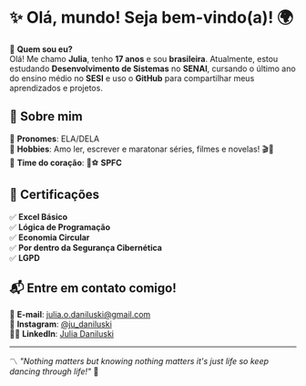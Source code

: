 # ✨ Olá, mundo! Seja bem-vindo(a)! 🌍  

🚀 **Quem sou eu?**  
Olá! Me chamo **Julia**, tenho **17 anos** e sou **brasileira**. Atualmente, estou estudando **Desenvolvimento de Sistemas** no **SENAI**, cursando o último ano do ensino médio no **SESI** e uso o **GitHub** para compartilhar meus aprendizados e projetos.  

## 🔹 Sobre mim  
🔹 **Pronomes**: ELA/DELA  
🔹 **Hobbies**: Amo ler, escrever e maratonar séries, filmes e novelas! 🎬📖  
🔹 **Time do coração**: 💖⚽ **SPFC**  

## 📜 Certificações  
✅ **Excel Básico**  
✅ **Lógica de Programação**  
✅ **Economia Circular**  
✅ **Por dentro da Segurança Cibernética**  
✅ **LGPD**  

## 📬 Entre em contato comigo!  
📧 **E-mail**: [julia.o.daniluski@gmail.com](mailto:julia.o.daniluski@gmail.com)  
📸 **Instagram**: [@ju_daniluski](https://www.instagram.com/ju_daniluski)  
👩‍🏭 **LinkedIn**: [Julia Daniluski](https://www.linkedin.com/in/julia-daniluski-082b78352/)


---

〽️ *"Nothing matters but knowing nothing matters it's just life so keep dancing through life!"* 🎵  
